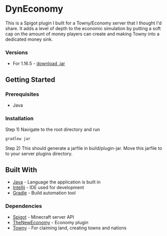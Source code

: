 # DynEconomy
This is a Spigot plugin I built for a Towny/Economy server that I thought I'd share. It adds a level of depth to the economic simulation by putting a soft cap on the amount of money players can create and making Towny into a dedicated money sink.
### Versions
* For 1.16.5 - [download .jar](https://www.mediafire.com/file/g196f7ddwb0kq5w/DynEconomy-1.1.jar/file)

## Getting Started
### Prerequisites
* Java
### Installation
Step 1) Navigate to the root directory and run
```
gradlew jar
```
Step 2) This should generate a jarfile in build/plugin-jar. Move this jarfile to to your server plugins directory.

## Built With
* [Java](https://www.java.com/en/) - Language the application is built in
* [Intellij](https://www.jetbrains.com/idea/) - IDE used for development
* [Gradle](https://gradle.org/features/) - Build automation tool
### Dependencies
* [Spigot](https://www.spigotmc.org) - Minecraft server API
* [TheNewEconomy](https://www.spigotmc.org/resources/the-new-economy.7805/) - Economy plugin
* [Towny](https://www.spigotmc.org/resources/towny-advanced.72694/) - For claiming land, creating towns and nations
